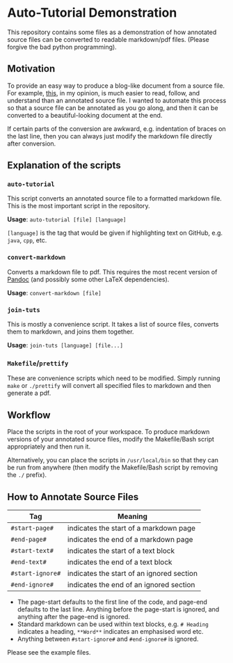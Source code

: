 # Auto-Tutorial Demonstration #
This repository contains some files as a demonstration of how annotated source files can be converted to readable markdown/pdf files. (Please forgive the bad python programming).

## Motivation ##
To provide an easy way to produce a blog-like document from a source file. For example, [this](http://pacman.blog.br/blog/2012/12/29/spell-correct-in-gawk/), in my opinion, is much easier to read, follow, and understand than an annotated source file. I wanted to automate this process so that a source file can be annotated as you go along, and then it can be converted to a beautiful-looking document at the end.

If certain parts of the conversion are awkward, e.g. indentation of braces on the last line, then you can always just modify the markdown file directly after conversion.

## Explanation of the scripts ##

### `auto-tutorial` ###
This script converts an annotated source file to a formatted markdown file. This is the most important script in the repository. 

**Usage**: `auto-tutorial [file] [language]`

`[language]` is the tag that would be given if highlighting text on GitHub, e.g. `java`, `cpp`, etc.

### `convert-markdown` ###
Converts a markdown file to pdf. This requires the most recent version of [Pandoc](https://github.com/jgm/pandoc/releases) (and possibly some other LaTeX dependencies).

**Usage**: `convert-markdown [file]`

### `join-tuts` ###
This is mostly a convenience script. It takes a list of source files, converts them to markdown, and joins them together.

**Usage**: `join-tuts [language] [file...]`

### `Makefile`/`prettify` ###
These are convenience scripts which need to be modified. Simply running `make` or `./prettify` will convert all specified files to markdown and then generate a pdf.

## Workflow ##
Place the scripts in the root of your workspace. To produce markdown versions of your annotated source files, modify the Makefile/Bash script appropriately and then run it.

Alternatively, you can place the scripts in `/usr/local/bin` so that they can be run from anywhere (then modify the Makefile/Bash script by removing the `./` prefix).

## How to Annotate Source Files ##
| Tag | Meaning |
| --- | ------- |
| `#start-page#`  | indicates the start of a markdown page |
| `#end-page#`    | indicates the end of a markdown page |
| `#start-text#`  | indicates the start of a text block |
| `#end-text#`    | indicates the end of a text block |
| `#start-ignore#`| indicates the start of an ignored section |
| `#end-ignore#`  | indicates the end of an ignored section |

- The page-start defaults to the first line of the code, and page-end defaults to the last line. Anything before the page-start is ignored, and anything after the page-end is ignored.
- Standard markdown can be used within text blocks, e.g. `# Heading` indicates a heading, `**Word**` indicates an emphasised word etc.
- Anything between `#start-ignore#` and `#end-ignore#` is ignored.

Please see the example files.
